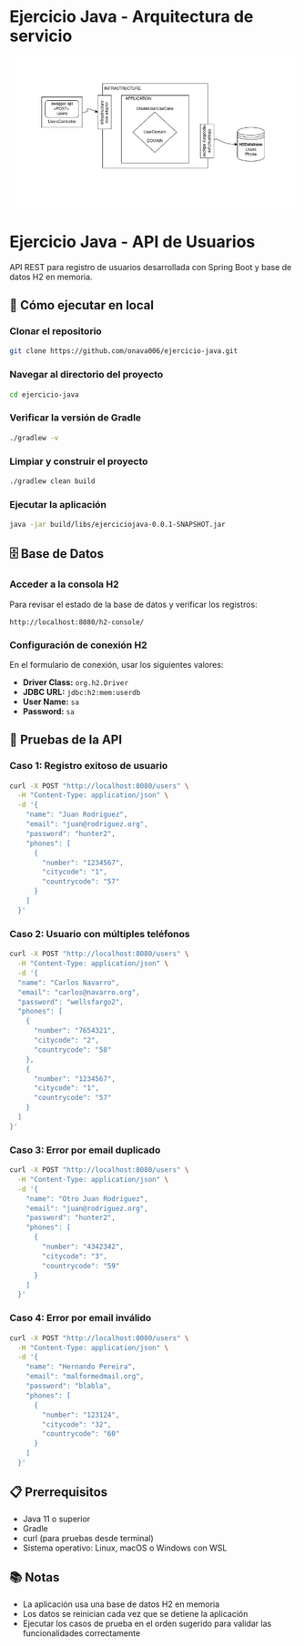 # Ejercicio Java - Arquitectura de servicio
![Descripción de la imagen](./simplified_diagram.png)


# Ejercicio Java - API de Usuarios

API REST para registro de usuarios desarrollada con Spring Boot y base de datos H2 en memoria.

## 🚀 Cómo ejecutar en local

### Clonar el repositorio
```bash
git clone https://github.com/onava006/ejercicio-java.git
```

### Navegar al directorio del proyecto
```bash
cd ejercicio-java
```

### Verificar la versión de Gradle
```bash
./gradlew -v
```

### Limpiar y construir el proyecto
```bash
./gradlew clean build
```

### Ejecutar la aplicación
```bash
java -jar build/libs/ejerciciojava-0.0.1-SNAPSHOT.jar
```

## 🗄️ Base de Datos

### Acceder a la consola H2
Para revisar el estado de la base de datos y verificar los registros:
```
http://localhost:8080/h2-console/
```

### Configuración de conexión H2
En el formulario de conexión, usar los siguientes valores:
- **Driver Class:** `org.h2.Driver`
- **JDBC URL:** `jdbc:h2:mem:userdb`
- **User Name:** `sa`
- **Password:** `sa`

## 🧪 Pruebas de la API

### Caso 1: Registro exitoso de usuario
```bash
curl -X POST "http://localhost:8080/users" \
  -H "Content-Type: application/json" \
  -d '{
    "name": "Juan Rodriguez",
    "email": "juan@rodriguez.org",
    "password": "hunter2",
    "phones": [
      {
        "number": "1234567",
        "citycode": "1",
        "countrycode": "57"
      }
    ]
  }'
```

### Caso 2: Usuario con múltiples teléfonos
```bash
curl -X POST "http://localhost:8080/users" \
  -H "Content-Type: application/json" \
  -d '{
  "name": "Carlos Navarro",
  "email": "carlos@navarro.org",
  "password": "wellsfargo2",
  "phones": [
    {
      "number": "7654321",
      "citycode": "2",
      "countrycode": "58"
    },
    {
      "number": "1234567",
      "citycode": "1",
      "countrycode": "57"
    }
  ]
}'
```

### Caso 3: Error por email duplicado
```bash
curl -X POST "http://localhost:8080/users" \
  -H "Content-Type: application/json" \
  -d '{
    "name": "Otro Juan Rodriguez",
    "email": "juan@rodriguez.org",
    "password": "hunter2",
    "phones": [
      {
        "number": "4342342",
        "citycode": "3",
        "countrycode": "59"
      }
    ]
  }'
```

### Caso 4: Error por email inválido
```bash
curl -X POST "http://localhost:8080/users" \
  -H "Content-Type: application/json" \
  -d '{
    "name": "Hernando Pereira",
    "email": "malformedmail.org",
    "password": "blabla",
    "phones": [
      {
        "number": "123124",
        "citycode": "32",
        "countrycode": "60"
      }
    ]
  }'
```

## 📋 Prerrequisitos

- Java 11 o superior
- Gradle
- curl (para pruebas desde terminal)
- Sistema operativo: Linux, macOS o Windows con WSL

## 📚 Notas

- La aplicación usa una base de datos H2 en memoria
- Los datos se reinician cada vez que se detiene la aplicación
- Ejecutar los casos de prueba en el orden sugerido para validar las funcionalidades correctamente
